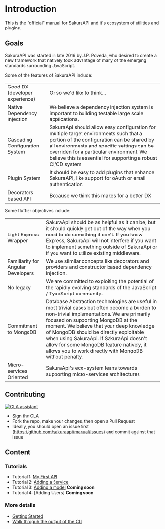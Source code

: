 # Introduction

This is the "official" manual for SakuraAPI and it's ecosystem of utilities and plugins.

## Goals

SakuraAPI was started in late 2016 by J.P. Poveda, who desired to create a new framework that natively took advantage of many of the emerging standards surrounding JavaScript.

Some of the features of SakuraAPI include:

|||
|----|----|
|Good DX (developer experience)|Or so we'd like to think...|
|Native Dependency Injection|We believe a dependency injection system is important to building testable large scale applications.|
|Cascading Configuration System|SakuraApi should allow easy configuration for multiple target environments such that a portion of the configuration can be shared by all environments and specific settings can be overriden for a particular environment. We believe this is essential for supporting a robust CI/CD system|
|Plugin System|It should be easy to add plugins that enhance SakuraAPI, like support for oAuth or email authentication.|
|Decorators based API|Because we think this makes for a better DX|

Some fluffier objectives include:

|||
|----|----|
|Light Express Wrapper|SakuraApi should be as helpful as it can be, but it should quickly get out of the way when you need to do something it can't. If you know Express, SakuraApi will not interfere if you want to implement something outside of SakuraApi or if you want to utilize existing middleware.|
|Familiarity for Angular Developers|We use silmilar concepts like decorators and providers and constructor based dependency injection.|
|No legacy|We are committed to exploiting the potential of the rapidly evolving standards of the JavaScript / TypeScript community.|
|Commitment to MongoDB|Database Abstraction technologies are useful in most trivial cases but often become a burden to non-trivial implementations. We are primarily focused on supporting MongoDB at the moment. We believe that your deep knowledge of MongoDB should be directly exploitable when using SakuraApi. If SakuraApi doesn't allow for some MongoDB feature natively, it allows you to work directly with MongoDB without penalty.|
|Micro-services Oriented|SakuraApi's eco-system leans towards supporting micro-services architectures|


## Contributing
[![CLA assistant](https://cla-assistant.io/readme/badge/sakuraapi/manual)](https://cla-assistant.io/sakuraapi/manual)

* Sign the CLA
* Fork the repo, make your changes, then open a Pull Request
* Ideally, you should open an issue first (https://github.com/sakuraapi/manual/issues) and commit against that issue

## Content
### Tutorials
* Tutorial 1: [My First API](tutorials/Tutorial-001.md)
* Tutorial 2: [Adding a Service](tutorials/Tutorial-002.md)
* Tutorial 3: [Adding a model](tutorials/Tutorial-003.md) __Coming soon__
* Tutorial 4: [Adding Users] __Coming soon__

### More details
* [Getting Started](Getting%20Started.md)
* [Walk throguh the output of the CLI](Directory%20Structure.md)


 